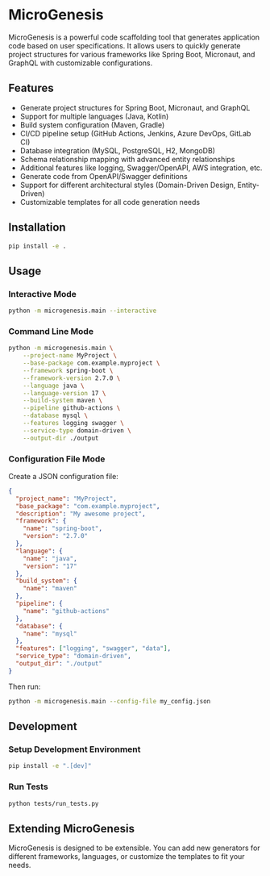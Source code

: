 # MicroGenesis

MicroGenesis is a powerful code scaffolding tool that generates application code based on user specifications. It allows users to quickly generate project structures for various frameworks like Spring Boot, Micronaut, and GraphQL with customizable configurations.

## Features

- Generate project structures for Spring Boot, Micronaut, and GraphQL
- Support for multiple languages (Java, Kotlin)
- Build system configuration (Maven, Gradle)
- CI/CD pipeline setup (GitHub Actions, Jenkins, Azure DevOps, GitLab CI)
- Database integration (MySQL, PostgreSQL, H2, MongoDB)
- Schema relationship mapping with advanced entity relationships
- Additional features like logging, Swagger/OpenAPI, AWS integration, etc.
- Generate code from OpenAPI/Swagger definitions
- Support for different architectural styles (Domain-Driven Design, Entity-Driven)
- Customizable templates for all code generation needs

## Installation

```bash
pip install -e .
```

## Usage

### Interactive Mode

```bash
python -m microgenesis.main --interactive
```

### Command Line Mode

```bash
python -m microgenesis.main \
    --project-name MyProject \
    --base-package com.example.myproject \
    --framework spring-boot \
    --framework-version 2.7.0 \
    --language java \
    --language-version 17 \
    --build-system maven \
    --pipeline github-actions \
    --database mysql \
    --features logging swagger \
    --service-type domain-driven \
    --output-dir ./output
```

### Configuration File Mode

Create a JSON configuration file:

```json
{
  "project_name": "MyProject",
  "base_package": "com.example.myproject",
  "description": "My awesome project",
  "framework": {
    "name": "spring-boot",
    "version": "2.7.0"
  },
  "language": {
    "name": "java",
    "version": "17"
  },
  "build_system": {
    "name": "maven"
  },
  "pipeline": {
    "name": "github-actions"
  },
  "database": {
    "name": "mysql"
  },
  "features": ["logging", "swagger", "data"],
  "service_type": "domain-driven",
  "output_dir": "./output"
}
```

Then run:

```bash
python -m microgenesis.main --config-file my_config.json
```

## Development

### Setup Development Environment

```bash
pip install -e ".[dev]"
```

### Run Tests

```bash
python tests/run_tests.py
```

## Extending MicroGenesis

MicroGenesis is designed to be extensible. You can add new generators for different frameworks, languages, or customize the templates to fit your needs.
